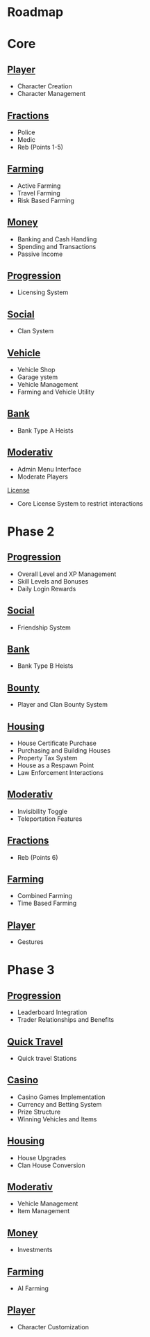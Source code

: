 # Roadmap
# Core
## [Player](EveronLifeTodos/Player.md)
- Character Creation
- Character Management

## [Fractions](EveronLifeTodos/Fractions.md)
- Police
- Medic
- Reb (Points 1-5)

## [Farming](EveronLifeTodos/Farming.md)
- Active Farming
- Travel Farming
- Risk Based Farming

## [Money](EveronLifeTodos/Money.md)
- Banking and Cash Handling
- Spending and Transactions
- Passive Income

## [Progression](EveronLifeTodos/Progression.md)
- Licensing System

## [Social](EveronLifeTodos/Social.md)
- Clan System

## [Vehicle](EveronLifeTodos/Vehicle.md)
- Vehicle Shop
- Garage ystem
- Vehicle Management
- Farming and Vehicle Utility

## [Bank](EveronLifeTodos/Bank.md)
- Bank Type A Heists

## [Moderativ](EveronLifeTodos/Moderativ.md)
- Admin Menu Interface
- Moderate Players

[License](EveronLifeTodos/License.md)
- Core License System to restrict interactions

# Phase 2
## [Progression](EveronLifeTodos/Progression.md)
- Overall Level and XP Management
- Skill Levels and Bonuses
- Daily Login Rewards

## [Social](EveronLifeTodos/Social.md)
- Friendship System

## [Bank](EveronLifeTodos/Bank.md)
- Bank Type B Heists

## [Bounty](EveronLifeTodos/Bounty.md)
- Player and Clan Bounty System

## [Housing](EveronLifeTodos/Housing.md)
- House Certificate Purchase
- Purchasing and Building Houses
- Property Tax System
- House as a Respawn Point
- Law Enforcement Interactions

## [Moderativ](EveronLifeTodos/Moderativ.md)
- Invisibility Toggle
- Teleportation Features

## [Fractions](EveronLifeTodos/Fractions.md)
- Reb (Points 6)

## [Farming](EveronLifeTodos/Farming.md)
- Combined Farming
- Time Based Farming

## [Player](EveronLifeTodos/Player.md)
- Gestures

# Phase 3
## [Progression](EveronLifeTodos/Progression.md)
- Leaderboard Integration
- Trader Relationships and Benefits

## [Quick Travel](EveronLifeTodos/Quick%20Travel.md)
- Quick travel Stations

## [Casino](EveronLifeTodos/Casino.md)
- Casino Games Implementation
- Currency and Betting System
- Prize Structure
- Winning Vehicles and Items

## [Housing](EveronLifeTodos/Housing.md)
- House Upgrades
- Clan House Conversion

## [Moderativ](EveronLifeTodos/Moderativ.md)
- Vehicle Management
- Item Management

## [Money](EveronLifeTodos/Money.md)
- Investments

## [Farming](EveronLifeTodos/Farming.md)
- AI Farming

## [Player](EveronLifeTodos/Player.md)
- Character Customization









